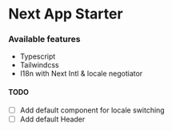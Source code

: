 # Next App Starter
### Available features
- Typescript
- Tailwindcss
- I18n with Next Intl & locale negotiator

#### TODO
- [ ] Add default component for locale switching
- [ ] Add default Header
